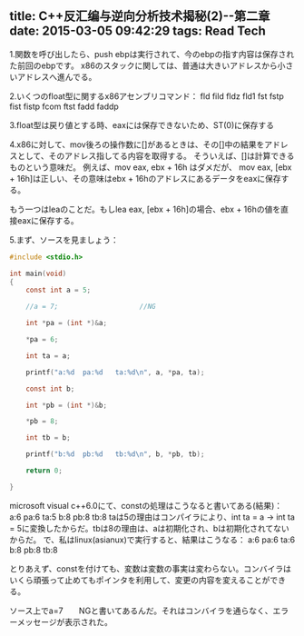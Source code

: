 title: C++反汇编与逆向分析技术揭秘(2)--第二章
date: 2015-03-05 09:42:29
tags: Read Tech
---

1.関数を呼び出したら、push ebpは実行されて、今のebpの指す内容は保存された前回のebpです。
  x86のスタックに関しては、普通は大きいアドレスから小さいアドレスへ進んでる。

2.いくつのfloat型に関するx86アセンブリコマンド：
fld fild fldz fld1 fst fstp fist fistp fcom ftst fadd faddp

3.float型は戻り値とする時、eaxには保存できないため、ST(0)に保存する

4.x86に対して、mov後ろの操作数に[]があるときは、その[]中の結果をアドレスとして、そのアドレス指してる内容を取得する。
そういえば、[]は計算できるものという意味だ。
例えば、mov eax, ebx + 16h   はダメだが、
mov eax, [ebx + 16h]は正しい、その意味はebx + 16hのアドレスにあるデータをeaxに保存する。

もう一つはleaのことだ。もしlea eax, [ebx + 16h]の場合、ebx + 16hの値を直接eaxに保存する。

5.まず、ソースを見ましょう：

```C
#include <stdio.h>

int main(void)
{
	const int a = 5;

	//a = 7;					//NG

	int *pa = (int *)&a;

	*pa = 6;

	int ta = a;

	printf("a:%d  pa:%d   ta:%d\n", a, *pa, ta);

	const int b;

	int *pb = (int *)&b;

	*pb = 8;

	int tb = b;

	printf("b:%d  pb:%d   tb:%d\n", b, *pb, tb);

	return 0;

}

```

microsoft visual c++6.0にて、constの処理はこうなると書いてある(結果)：
a:6  pa:6   ta:5
b:8  pb:8   tb:8
taは5の理由はコンパイラにより、int ta = a → int ta = 5に変換したからだ。tbは8の理由は、aは初期化され、bは初期化されてないからだ。
で、私はlinux(asianux)で実行すると、結果はこうなる：
a:6  pa:6   ta:6
b:8  pb:8   tb:8

とりあえず、constを付けても、変数は変数の事実は変わらない。コンバイラはいくら頑張って止めてもポインタを利用して、変更の内容を変えることができる。

ソース上でa=7　　NGと書いてあるんだ。それはコンバイラを通らなく、エラーメッセージが表示された。




